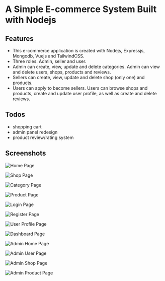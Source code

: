 # A Simple E-commerce System Built with Nodejs

## Features

- This e-commerce application is created with Nodejs, Expressjs, Mongodb, Vuejs and TailwindCSS.
- Three roles. Admin, seller and user.
- Admin can create, view, update and delete categories. Admin can view and delete users, shops, products and reviews.
- Sellers can create, view, update and delete shop (only one) and products.
- Users can apply to become sellers. Users can browse shops and products, create and update user profile, as well as create and delete reviews.

## Todos

- shopping cart
- admin panel redesign
- product review/rating system

## Screenshots
![Home Page](https://github.com/ericnanhu/ecommerce-nodejs/blob/main/screenshots/home.png?raw=true)

![Shop Page](https://github.com/ericnanhu/ecommerce-nodejs/blob/main/screenshots/shop.png?raw=true)

![Category Page](https://github.com/ericnanhu/ecommerce-nodejs/blob/main/screenshots/category.png?raw=true)

![Product Page](https://github.com/ericnanhu/ecommerce-nodejs/blob/main/screenshots/product.png?raw=true)

![Login Page](https://github.com/ericnanhu/ecommerce-nodejs/blob/main/screenshots/login.png?raw=true)

![Register Page](https://github.com/ericnanhu/ecommerce-nodejs/blob/main/screenshots/register.png?raw=true)

![User Profile Page](https://github.com/ericnanhu/ecommerce-nodejs/blob/main/screenshots/user_profile.png?raw=true)

![Dashboard Page](https://github.com/ericnanhu/ecommerce-nodejs/blob/main/screenshots/dashboard.png?raw=true)

![Admin Home Page](https://github.com/ericnanhu/ecommerce-nodejs/blob/main/screenshots/admin_home.png?raw=true)

![Admin User Page](https://github.com/ericnanhu/ecommerce-nodejs/blob/main/screenshots/admin_user.png?raw=true)

![Admin Shop Page](https://github.com/ericnanhu/ecommerce-nodejs/blob/main/screenshots/admin_shop.png?raw=true)

![Admin Product Page](https://github.com/ericnanhu/ecommerce-nodejs/blob/main/screenshots/admin_product.png?raw=true)